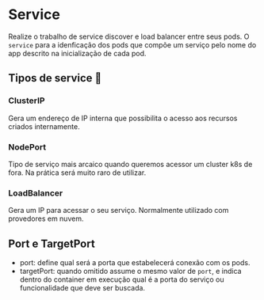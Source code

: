 # Service

Realize o trabalho de service discover e load balancer entre seus pods.
O `service` para a idenficação dos pods que compõe um serviço pelo nome do app
descrito na inicialização de cada pod.

## Tipos de service :construction:

### ClusterIP

Gera um endereço de IP interna que possibilita o acesso aos recursos criados
internamente.

### NodePort

Tipo de serviço mais arcaico quando queremos acessor um cluster k8s de fora.
Na prática será muito raro de utilizar.

### LoadBalancer

Gera um IP para acessar o seu serviço. Normalmente utilizado com provedores
em nuvem.

## Port e TargetPort

* port: define qual será a porta que estabelecerá conexão com os pods.
* targetPort: quando omitido assume o mesmo valor de `port`, e indica dentro do
container em execução qual é a porta do serviço ou funcionalidade que deve ser
buscada.
